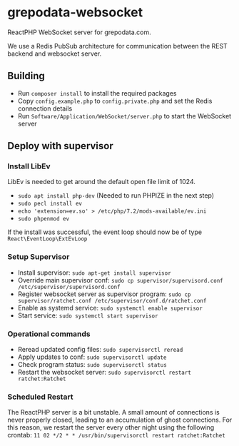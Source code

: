 # grepodata-websocket

ReactPHP WebSocket server for grepodata.com.

We use a Redis PubSub architecture for communication between the REST backend and websocket server.

## Building
- Run `composer install` to install the required packages
- Copy `config.example.php` to `config.private.php` and set the Redis connection details
- Run `Software/Application/WebSocket/server.php` to start the WebSocket server

## Deploy with supervisor

### Install LibEv
LibEv is needed to get around the default open file limit of 1024.
- `sudo apt install php-dev` (Needed to run PHPIZE in the next step)
- `sudo pecl install ev`
- `echo 'extension=ev.so' > /etc/php/7.2/mods-available/ev.ini`
- `sudo phpenmod ev`

If the install was successful, the event loop should now be of type `React\EventLoop\ExtEvLoop`

### Setup Supervisor
- Install supervisor: `sudo apt-get install supervisor`
- Override main supervisor conf: `sudo cp supervisor/supervisord.conf /etc/supervisor/supervisord.conf`
- Register websocket server as supervisor program: `sudo cp supervisor/ratchet.conf /etc/supervisor/conf.d/ratchet.conf`
- Enable as systemd service: `sudo systemctl enable supervisor`
- Start service: `sudo systemctl start supervisor`

### Operational commands
- Reread updated config files: `sudo supervisorctl reread`
- Apply updates to conf: `sudo supervisorctl update`
- Check program status: `sudo supervisorctl status`
- Restart the websocket server: `sudo supervisorctl restart ratchet:Ratchet`

### Scheduled Restart
The ReactPHP server is a bit unstable. A small amount of connections is never properly closed, leading to an accumulation of ghost connections.
For this reason, we restart the server every other night using the following crontab: `11 02 */2 * * /usr/bin/supervisorctl restart ratchet:Ratchet`
